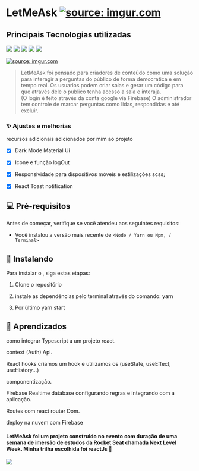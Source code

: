 # LetMeAsk <a href="https://imgur.com/BOvFcyF"><img src="https://i.imgur.com/BOvFcyF.png" title="source: imgur.com" /></a>




## Principais Tecnologias utilizadas


<img src="https://img.shields.io/badge/TypeScript-007ACC?style=for-the-badge&logo=typescript&logoColor=white"> <img src="https://img.shields.io/badge/React-20232A?style=for-the-badge&logo=react&logoColor=61DAFB"> <img src="https://img.shields.io/badge/Sass-CC6699?style=for-the-badge&logo=sass&logoColor=white">
<img src="https://img.shields.io/badge/firebase-%23039BE5.svg?style=for-the-badge&logo=firebase">
<img src="https://img.shields.io/badge/Material--UI-0081CB?style=for-the-badge&logo=material-ui&logoColor=white">

<a href="https://imgur.com/xc5KuCq"><img src="https://i.imgur.com/xc5KuCq.jpg" title="source: imgur.com" /></a>




> LetMeAsk foi pensado para criadores de conteúdo como uma solução para interagir a perguntas do público de forma democratica e em tempo real.
> Os usuarios podem criar salas e gerar um código para que através dele o publico tenha acesso a sala e interaja. <br>(O login é feito através da conta google via Firebase)
> O administrador tem controle de marcar perguntas como lidas, respondidas e até excluir.   



### ✨ Ajustes e melhorias

recursos adicionais adicionados por mim ao projeto 

- [x] Dark Mode Material Ui
- [x] Icone e função logOut
- [x] Responsividade para dispositivos móveis e estilizações scss;
- [x] React Toast notification


## 💻 Pré-requisitos

Antes de começar, verifique se você atendeu aos seguintes requisitos:
* Você instalou a versão mais recente de `<Node / Yarn ou Npm, / Terminal>`

## 🚀 Instalando <LetMeAsk>

Para instalar o <LetMeAsk>, siga estas etapas:

1. Clone o repositório
  
2. instale as dependências pelo terminal através do comando: yarn
  
3. Por último yarn start
  
  
## 📖 Aprendizados
  
  como integrar Typescript a um projeto react.<br>
  
  context (Auth) Api. <br>
  
  React hooks criamos um hook e utilizamos os  (useState, useEffect, useHistory...)<br>
  
  componentização.<br>
  
  Firebase Realtime database configurando regras e integrando com a aplicação.<br>
  
  Routes com react router Dom.<br>
  
  deploy na nuvem com Firebase
  
  
  #### LetMeAsk foi um projeto construido no evento com duração de uma semana de imersão de estudos da Rocket Seat chamada Next Level Week. Minha trilha escolhida foi reactJs  💖
  
  
  <a href="https://www.linkedin.com/in/rodrigo-avel%C3%B5es-de-paulo-a4a560208/"><img src="https://img.shields.io/badge/linkedin-%230077B5.svg?style=for-the-badge&logo=linkedin&logoColor=white"><a/>
    
  
  
